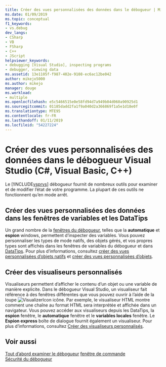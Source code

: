 ```yaml
---
title: Créer des vues personnalisées des données dans le débogueur | Microsoft Docs
ms.date: 01/09/2019
ms.topic: conceptual
f1_keywords:
- vs.debug
dev_langs:
- CSharp
- VB
- FSharp
- C++
- JScript
helpviewer_keywords:
- debugging [Visual Studio], inspecting programs
- debugger, viewing data
ms.assetid: 13e1105f-f987-402e-9108-ec6ac12be042
author: mikejo5000
ms.author: mikejo
manager: douge
ms.workload:
- multiple
ms.openlocfilehash: e5c5466515e0e58fd94d7a949b04d060a90925d1
ms.sourcegitcommit: 01185dadd2fa1f9a040d2a366869f1a5e1d18e0f
ms.translationtype: MTE95
ms.contentlocale: fr-FR
ms.lasthandoff: 01/11/2019
ms.locfileid: "54227224"
---
```

# <a name="create-custom-views-of-data-in-the-visual-studio-debugger-c-visual-basic-c"></a>Créer des vues personnalisées des données dans le débogueur Visual Studio (C#, Visual Basic, C++)

Le [!INCLUDE[vsprvs](../code-quality/includes/vsprvs_md.md)] débogueur fournit de nombreux outils pour examiner et de modifier l’état de votre programme. La plupart de ces outils ne fonctionnent qu’en mode arrêt.

## <a name="create-custom-views-of-data-in-variable-windows-and-datatips"></a>Créer des vues personnalisées des données dans les fenêtres de variables et les DataTips

 Un grand nombre de la [fenêtres du débogueur](../debugger/debugger-windows.md), telles que la **automatique** et **espion** windows, permettent d’inspecter des variables. Vous pouvez personnaliser les types de mode natifs, des objets gérés, et vos propres types sont affichés dans les fenêtres de variables du débogueur et dans [DataTips](../debugger/view-data-values-in-data-tips-in-the-code-editor.md). Pour plus d’informations, consultez [créer des vues personnalisées d’objets natifs](../debugger/create-custom-views-of-native-objects.md) et [créer des vues personnalisées d’objets](../debugger/create-custom-views-of-dot-managed-objects.md).
  
## <a name="create-custom-visualizers"></a>Créer des visualiseurs personnalisés

 Visualiseurs permettent d’afficher le contenu d’un objet ou une variable de manière explicite. Dans le débogueur Visual Studio, un visualiseur fait référence à des fenêtres différentes que vous pouvez ouvrir à l’aide de la loupe ![VisualizerIcon](../debugger/media/dbg-tips-visualizer-icon.png "icône de visualiseur") icône. Par exemple, le visualiseur HTML montre comment une chaîne au format HTML sera interprétée et affichée dans un navigateur. Vous pouvez accéder aux visualiseurs depuis les DataTips, la **espion** fenêtre, le **automatique** fenêtre et le **variables locales** fenêtre. Le **Espion express** boîte de dialogue fournit également un visualiseur. Pour plus d’informations, consultez [Créer des visualiseurs personnalisés](../debugger/create-custom-visualizers-of-data.md).
  
## <a name="see-also"></a>Voir aussi

 [Tout d’abord examiner le débogueur](../debugger/debugger-feature-tour.md) [fenêtre de commande](../ide/reference/command-window.md)   
 [Sécurité du débogueur](../debugger/debugger-security.md)